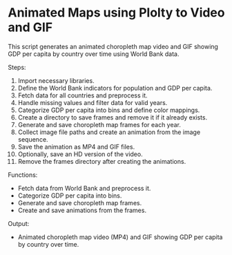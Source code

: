 # Animated Maps using Plolty to Video and GIF


This script generates an animated choropleth map video and GIF showing GDP per capita by country over time using World Bank data.

Steps:
1. Import necessary libraries.
2. Define the World Bank indicators for population and GDP per capita.
3. Fetch data for all countries and preprocess it.
4. Handle missing values and filter data for valid years.
5. Categorize GDP per capita into bins and define color mappings.
6. Create a directory to save frames and remove it if it already exists.
7. Generate and save choropleth map frames for each year.
8. Collect image file paths and create an animation from the image sequence.
9. Save the animation as MP4 and GIF files.
10. Optionally, save an HD version of the video.
11. Remove the frames directory after creating the animations.

Functions:
- Fetch data from World Bank and preprocess it.
- Categorize GDP per capita into bins.
- Generate and save choropleth map frames.
- Create and save animations from the frames.

Output:
- Animated choropleth map video (MP4) and GIF showing GDP per capita by country over time.
